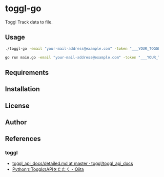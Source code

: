 # toggl-go

Toggl Track data to file.

## Usage

```bash
./toggl-go -email "your-mail-address@example.com" -token "___YOUR_TOGGL_API_TOKEN___" -since 2021 | tee output.jsonl
```

```bash
go run main.go -email "your-mail-address@example.com" -token "___YOUR_TOGGL_API_TOKEN___" -since 2021 | tee output.jsonl
```

## Requirements

## Installation

## License

## Author

## References

### toggl

* [toggl_api_docs/detailed.md at master · toggl/toggl_api_docs](https://github.com/toggl/toggl_api_docs/blob/master/reports/detailed.md)
* [PythonでTogglのAPIをたたく - Qiita](https://qiita.com/stu345/items/abebeb2da6d97382a7b1)
